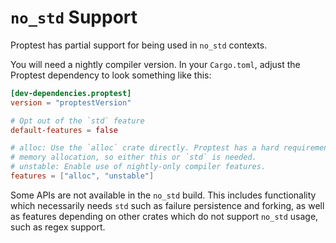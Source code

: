 # `no_std` Support

Proptest has partial support for being used in `no_std` contexts.

You will need a nightly compiler version. In your `Cargo.toml`, adjust the
Proptest dependency to look something like this:

```toml
[dev-dependencies.proptest]
version = "proptestVersion"

# Opt out of the `std` feature
default-features = false

# alloc: Use the `alloc` crate directly. Proptest has a hard requirement on
# memory allocation, so either this or `std` is needed.
# unstable: Enable use of nightly-only compiler features.
features = ["alloc", "unstable"]
```

Some APIs are not available in the `no_std` build. This includes functionality
which necessarily needs `std` such as failure persistence and forking, as well
as features depending on other crates which do not support `no_std` usage, such
as regex support.
